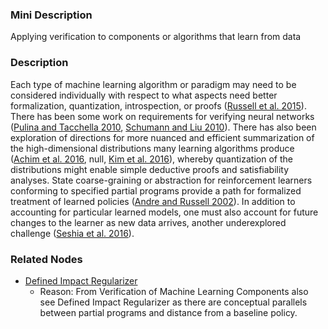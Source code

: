 ### Mini Description

Applying verification to components or algorithms that learn from data

### Description

Each type of machine learning algorithm or paradigm may need to be considered individually with respect to what aspects need better formalization, quantization, introspection, or proofs ([Russell et al. 2015](http://futureoflife.org/data/documents/research_priorities.pdf)). There has been some work on requirements for verifying neural networks ([Pulina and Tacchella 2010](https://pdfs.semanticscholar.org/72e5/5b90b5b791646266b0da8f6528d99aa96be5.pdf), [Schumann and Liu 2010](http://www.springer.com/gp/book/9783642106897)). There has also been exploration of directions for more nuanced and efficient summarization of the high-dimensional distributions many learning algorithms produce ([Achim et al. 2016](http://www.jmlr.org/proceedings/papers/v48/achim16.pdf), null, [Kim et al. 2016](https://cs.stanford.edu/~ermon/papers/kim-sabharwal-ermon.pdf)), whereby quantization of the distributions might enable simple deductive proofs and satisfiability analyses. State coarse-graining or abstraction for reinforcement learners conforming to specified partial programs provide a path for formalized treatment of learned policies ([Andre and Russell 2002](https://people.eecs.berkeley.edu/~russell/papers/aaai02-alisp.pdf)). In addition to accounting for particular learned models, one must also account for future changes to the learner as new data arrives, another underexplored challenge ([Seshia et al. 2016](https://people.eecs.berkeley.edu/~dsadigh/Papers/seshia-verifiedAI-arxiv.pdf)).

### Related Nodes

- [Defined Impact Regularizer](/Value_Alignment/Validation/Averting_Instrumental_Incentives/Domesticity/Impact_Measures/Impact_Regularizers/Defined_Impact_Regularizer/Defined_Impact_Regularizer.md)
	- Reason: From Verification of Machine Learning Components also see Defined Impact Regularizer as there are conceptual parallels between partial programs and distance from a baseline policy.
